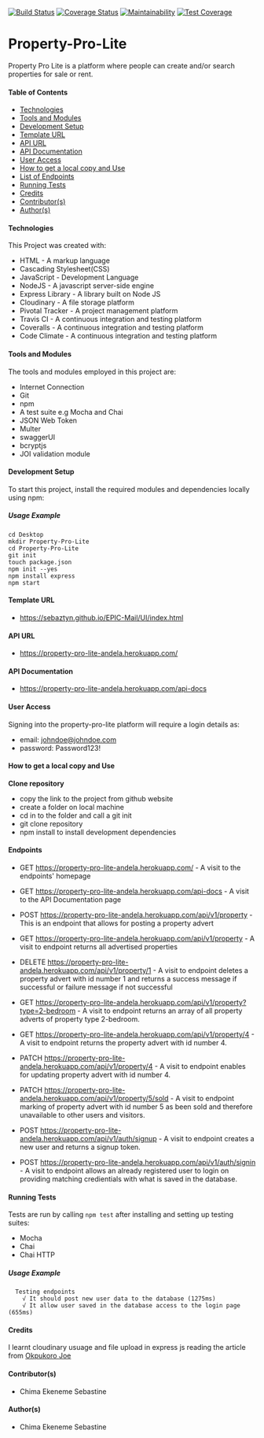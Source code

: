 [![Build Status](https://travis-ci.com/sebaztyn/Property-Pro-Lite.svg?branch=develop)](https://travis-ci.com/sebaztyn/Property-Pro-Lite)
[![Coverage Status](https://coveralls.io/repos/github/sebaztyn/Property-Pro-Lite/badge.svg?branch=develop)](https://coveralls.io/github/sebaztyn/Property-Pro-Lite?branch=develop)
[![Maintainability](https://api.codeclimate.com/v1/badges/8430a8235bec16ca60bd/maintainability)](https://codeclimate.com/github/sebaztyn/Property-Pro-Lite/maintainability)
[![Test Coverage](https://api.codeclimate.com/v1/badges/8430a8235bec16ca60bd/test_coverage)](https://codeclimate.com/github/sebaztyn/Property-Pro-Lite/test_coverage)
# Property-Pro-Lite
Property Pro Lite is a platform where people can create and/or search properties for sale or rent.

#### Table of Contents
* [Technologies](#Technologies)
* [Tools and Modules](#Tools-and-Modules)
* [Development Setup](#Development-Setup)
* [Template URL](#Template-URL)
* [API URL](#API-URL)
* [API Documentation](#API-Documentation)
* [User Access](#User-Access)
* [How to get a local copy and Use](#How-to-get-a-local-copy)
* [List of Endpoints](#Routes)
* [Running Tests](#Running-Tests)
* [Credits](#Credits)
* [Contributor(s)](#Contributor(s))
* [Author(s)](#Author(s))

#### Technologies
This Project was created with:
- HTML - A markup language
- Cascading Stylesheet(CSS)
- JavaScript - Development Language
- NodeJS - A javascript server-side engine
- Express Library - A library built on Node JS
- Cloudinary - A file storage platform
- Pivotal Tracker - A project management platform
- Travis CI - A continuous integration and testing platform
- Coveralls - A continuous integration and testing platform
- Code Climate - A continuous integration and testing platform

#### Tools and Modules
The tools and modules employed in this project are:
- Internet Connection
- Git
- npm
- A test suite e.g Mocha and Chai
- JSON Web Token
- Multer
- swaggerUI
- bcryptjs
- JOI validation module

#### Development Setup
To start this project, install the required modules and dependencies locally using npm:
##### Usage Example
```
cd Desktop
mkdir Property-Pro-Lite
cd Property-Pro-Lite
git init
touch package.json
npm init --yes
npm install express
npm start
```

#### Template URL
- https://sebaztyn.github.io/EPIC-Mail/UI/index.html

#### API URL
- https://property-pro-lite-andela.herokuapp.com/

#### API Documentation
-  https://property-pro-lite-andela.herokuapp.com/api-docs

#### User Access
Signing into the property-pro-lite platform will require a login details as:
- email: johndoe@johndoe.com
- password: Password123!

#### How to get a local copy and Use
**Clone repository**
- copy the link to the project from github website
- create a folder on local machine
- cd in to the folder and call a git init
- git clone repository
- npm install to install development dependencies


#### Endpoints
- GET https://property-pro-lite-andela.herokuapp.com/ - A visit to the endpoints' homepage
- GET https://property-pro-lite-andela.herokuapp.com/api-docs - A visit to the API Documentation page

- POST https://property-pro-lite-andela.herokuapp.com/api/v1/property - This is an endpoint that allows for posting a property advert

- GET https://property-pro-lite-andela.herokuapp.com/api/v1/property - A visit to endpoint returns all advertised properties

- DELETE https://property-pro-lite-andela.herokuapp.com/api/v1/property/1 - A visit to endpoint deletes a property advert with id number 1 and returns a success message if successful or failure message if not successful
- GET https://property-pro-lite-andela.herokuapp.com/api/v1/property?type=2-bedroom - A visit to endpoint returns an array of all property adverts of property type 2-bedroom.

- GET https://property-pro-lite-andela.herokuapp.com/api/v1/property/4 - A visit to endpoint returns the property advert with id number 4.

- PATCH https://property-pro-lite-andela.herokuapp.com/api/v1/property/4 - A visit to endpoint enables for updating property advert with id number 4.

- PATCH https://property-pro-lite-andela.herokuapp.com/api/v1/property/5/sold - A visit to endpoint marking of property advert with id number 5 as been sold and therefore unavailable to other users and visitors.

- POST https://property-pro-lite-andela.herokuapp.com/api/v1/auth/signup - A visit to endpoint creates a new user and returns a signup token.

- POST https://property-pro-lite-andela.herokuapp.com/api/v1/auth/signin - A visit to endpoint allows an already registered user to login on providing matching credientials with what is saved in the database.


#### Running Tests
Tests are run by calling ```npm test``` after installing and setting up testing suites:
- Mocha
- Chai
- Chai HTTP
##### Usage Example
```
  Testing endpoints
    √ It should post new user data to the database (1275ms)
    √ It allow user saved in the database access to the login page (655ms)
```
#### Credits
I learnt cloudinary usuage and file upload in express js reading the article from [Okpukoro Joe](https://medium.com/@joeokpus/uploading-images-to-cloudinary-using-multer-and-expressjs-f0b9a4e14c54)

#### Contributor(s)
- Chima Ekeneme Sebastine

#### Author(s)
- Chima Ekeneme Sebastine
